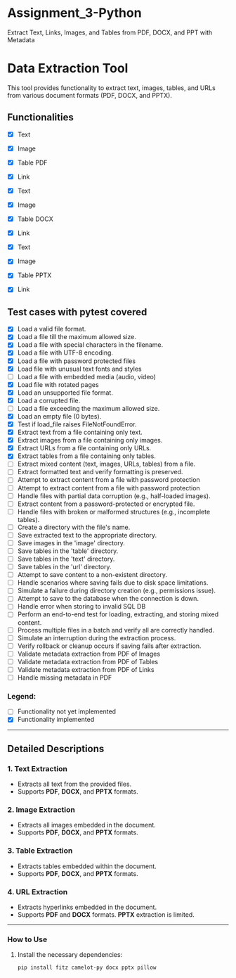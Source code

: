 # Assignment_3-Python
Extract Text, Links, Images, and Tables from PDF, DOCX, and PPT with Metadata

# Data Extraction Tool

This tool provides functionality to extract text, images, tables, and URLs from various document formats (PDF, DOCX, and PPTX).

## Functionalities

- [x] Text
- [x] Image
- [x] Table      PDF
- [x] Link

- [x] Text
- [x] Image
- [x] Table     DOCX
- [x] Link

- [x] Text
- [x] Image
- [x] Table     PPTX
- [x] Link

## Test cases with pytest covered
- [x] Load a valid file format.
- [x] Load a file till the maximum allowed size.
- [x] Load a file with special characters in the filename.
- [x] Load a file with UTF-8 encoding.
- [x] Load a file with password protected files
- [x] Load file with unusual text fonts and styles
- [ ] Load a file with embedded media (audio, video)
- [x] Load file with rotated pages
- [x] Load an unsupported file format.
- [x] Load a corrupted file.
- [ ] Load a file exceeding the maximum allowed size.
- [x] Load an empty file (0 bytes).
- [x] Test if load_file raises FileNotFoundError.
- [x] Extract text from a file containing only text.
- [x] Extract images from a file containing only images.
- [x] Extract URLs from a file containing only URLs.
- [x] Extract tables from a file containing only tables.
- [ ] Extract mixed content (text, images, URLs, tables) from a file.
- [ ] Extract formatted text and verify formatting is preserved.
- [ ] Attempt to extract content from a file with password protection
- [ ] Attempt to extract content from a file with password protection
- [ ] Handle files with partial data corruption (e.g., half-loaded images).
- [ ] Extract content from a password-protected or encrypted file.
- [ ] Handle files with broken or malformed structures (e.g., incomplete tables).
- [ ] Create a directory with the file's name.
- [ ] Save extracted text to the appropriate directory.
- [ ] Save images in the 'image' directory.
- [ ] Save tables in the 'table' directory.
- [ ] Save tables in the 'text' directory.
- [ ] Save tables in the 'url' directory.
- [ ] Attempt to save content to a non-existent directory.
- [ ] Handle scenarios where saving fails due to disk space limitations.
- [ ] Simulate a failure during directory creation (e.g., permissions issue).
- [ ] Attempt to save to the database when the connection is down.
- [ ] Handle error when storing to invalid SQL DB
- [ ] Perform an end-to-end test for loading, extracting, and storing mixed content.
- [ ] Process multiple files in a batch and verify all are correctly handled.
- [ ] Simulate an interruption during the extraction process.
- [ ] Verify rollback or cleanup occurs if saving fails after extraction.
- [ ] Validate metadata extraction from PDF of Images
- [ ] Validate metadata extraction from PDF of Tables
- [ ] Validate metadata extraction from PDF of Links
- [ ] Handle missing metadata in PDF

### Legend:

- [ ] Functionality not yet implemented
- [x] Functionality implemented

---

## Detailed Descriptions

### 1. **Text Extraction**
- Extracts all text from the provided files.
- Supports **PDF**, **DOCX**, and **PPTX** formats.

### 2. **Image Extraction**
- Extracts all images embedded in the document.
- Supports **PDF**, **DOCX**, and **PPTX** formats.

### 3. **Table Extraction**
- Extracts tables embedded within the document.
- Supports **PDF**, **DOCX**, and **PPTX** formats.

### 4. **URL Extraction**
- Extracts hyperlinks embedded in the document.
- Supports **PDF** and **DOCX** formats. **PPTX** extraction is limited.

---

### How to Use

1. Install the necessary dependencies:
   ```bash
   pip install fitz camelot-py docx pptx pillow
